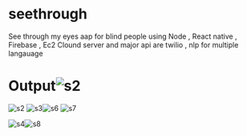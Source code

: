 # seethrough
See through my eyes aap for blind people using Node , React native  , Firebase , Ec2 Clound server and major api are twilio , nlp for multiple langauage 
# Output![s2](https://github.com/Noorain77/seethrough/assets/96072835/f2b80d43-6bef-4961-a823-c58638c446f3)

![s2](https://github.com/Noorain77/seethrough/assets/96072835/89a10b3a-cccf-492b-a6c6-5f77b04f5729)
![s3](https://github.com/Noorain77/seethrough/assets/96072835/a40ce759-b382-4e5e-b760-f9fe749c00d0)![s6](https://github.com/Noorain77/seethrough/assets/96072835/843d33bf-f3ca-4db2-8363-620de5733204)
![s7](https://github.com/Noorain77/seethrough/assets/96072835/a5540a99-1a70-4939-9da3-50bce7de9517)

![s4](https://github.com/Noorain77/seethrough/assets/96072835/6a1c39fa-6ada-4fdc-95e6-da12e382d280)![s8](https://github.com/Noorain77/seethrough/assets/96072835/9bbab272-6fa4-46c9-8e3c-c777246008d5)

